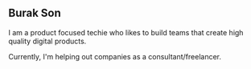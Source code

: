 ## Burak Son

I am a product focused techie who likes to build teams that create high quality digital products.

Currently, I'm helping out companies as a consultant/freelancer.
